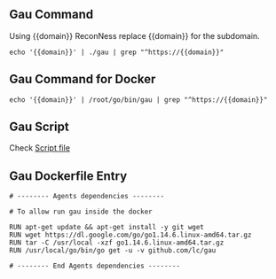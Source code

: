 ## Gau Command

Using {{domain}} ReconNess replace {{domain}} for the subdomain.

```
echo '{{domain}}' | ./gau | grep "^https://{{domain}}"
```

## Gau Command for Docker

```
echo '{{domain}}' | /root/go/bin/gau | grep "^https://{{domain}}"
```

## Gau Script

Check [Script file](https://github.com/reconness/reconness-agents/blob/master/Gau/Script)

## Gau Dockerfile Entry

```
# -------- Agents dependencies -------- 

# To allow run gau inside the docker

RUN apt-get update && apt-get install -y git wget
RUN wget https://dl.google.com/go/go1.14.6.linux-amd64.tar.gz
RUN tar -C /usr/local -xzf go1.14.6.linux-amd64.tar.gz
RUN /usr/local/go/bin/go get -u -v github.com/lc/gau

# -------- End Agents dependencies -------- 
```
